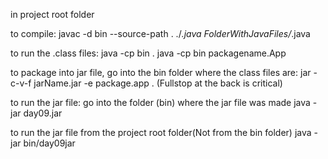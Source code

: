 in project root folder

to compile:
javac -d bin --source-path . ./*.java FolderWithJavaFiles/*.java


to run the .class files:
java -cp bin <packageName>.<Classname>
java -cp bin packagename.App

to package into jar file, go into the bin folder where the class files are:
jar -c-v-f jarName.jar -e package.app .                (Fullstop at the back is critical)

to run the jar file:
go into the folder (bin) where  the jar file was made
java -jar day09.jar


to run the jar file from the project root folder(Not from the bin folder)
java -jar bin/day09jar
